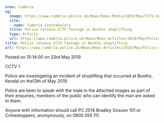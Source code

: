 ```yaml
area: Cumbria
og:
  image: https://www.cumbria.police.uk/News/News-Media/2019/May/CCTV-1png.png
  site:
    name: Cumbria Constabulary
  title: Police release CCTV footage in Booths shoplifting
  type: Article
  url: https://www.cumbria.police.uk/News/News-Articles/2019/May/Police-release-CCTV-footage-in-Booths-shoplifting.aspx
title: Police release CCTV footage in Booths shoplifting
url: https://www.cumbria.police.uk/News/News-Articles/2019/May/Police-release-CCTV-footage-in-Booths-shoplifting.aspx
```

Posted on 15:14:00 on 23rd May 2019

CCTV 1

Police are investigating an incident of shoplifting that occurred at Booths, Kendal on the13th of May 2019.

Police are keen to speak with the male in the attached images as part of their enquiries, members of the public who can identify the man are asked to them.

Anyone with information should call PC 2514 Bradley Gosson 101 or Crimestoppers, anonymously, on 0800 555 111.
